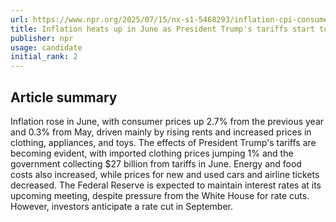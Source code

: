 ```yaml
---
url: https://www.npr.org/2025/07/15/nx-s1-5468293/inflation-cpi-consumer-prices-tariffs
title: Inflation heats up in June as President Trump's tariffs start to bite
publisher: npr
usage: candidate
initial_rank: 2
---
```

## Article summary
Inflation rose in June, with consumer prices up 2.7% from the previous year and 0.3% from May, driven mainly by rising rents and increased prices in clothing, appliances, and toys. The effects of President Trump's tariffs are becoming evident, with imported clothing prices jumping 1% and the government collecting $27 billion from tariffs in June. Energy and food costs also increased, while prices for new and used cars and airline tickets decreased. The Federal Reserve is expected to maintain interest rates at its upcoming meeting, despite pressure from the White House for rate cuts. However, investors anticipate a rate cut in September.
